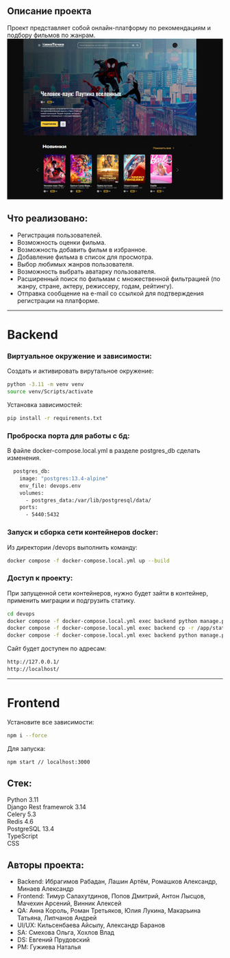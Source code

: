 ## Описание проекта
Проект представляет собой онлайн-платформу по рекомендациям и подбору фильмов по жанрам.  
![Главная страница](https://github.com/sntchweb/movie-recommendations/blob/main/frontend/src/images/preview.jpg?raw=true)

## Что реализовано:
- Регистрация пользователей.
- Возможность оценки фильма.
- Возможность добавить фильм в избранное.
- Добавление фильма в список для просмотра.
- Выбор любимых жанров пользователя.
- Возможность выбрать аватарку пользователя.
- Расширенный поиск по фильмам с множественной фильтрацией (по жанру, стране, актеру, режиссеру, годам, рейтингу).
- Отправка сообщение на e-mail со ссылкой для подтверждения регистрации на платформе.

***
# Backend

### Виртуальное окружение и зависимости:

Создать и активировать вирутальное окружение:

```bash
python -3.11 -m venv venv
source venv/Scripts/activate
```

Установка зависимостей:
```bash
pip install -r requirements.txt
```

### Проброска порта для работы с бд:

В файле docker-compose.local.yml в разделе postgres_db сделать изменения.

```bash
  postgres_db:
    image: "postgres:13.4-alpine"
    env_file: devops.env
    volumes:
      - postgres_data:/var/lib/postgresql/data/
    ports:
      - 5440:5432
```

### Запуск и сборка сети контейнеров docker:
Из директории /devops выполнить команду:
```bash
docker compose -f docker-compose.local.yml up --build
```

### Доступ к проекту:

При запущенной сети контейнеров, нужно будет зайти в контейнер, применить миграции и подгрузить статику.

```bash
cd devops
docker compose -f docker-compose.local.yml exec backend python manage.py collectstatic
docker compose -f docker-compose.local.yml exec backend cp -r /app/static/. /static/static/
docker compose -f docker-compose.local.yml exec backend python manage.py migrate

```

Сайт будет доступен по адресам:
```bash
http://127.0.0.1/
http://localhost/
```
***

# Frontend
Установите все зависимости:
```bash
npm i --force
```
Для запуска:
```bash
npm start // localhost:3000
```

## Стек:
Python 3.11  
Django Rest framewrok 3.14  
Celery 5.3  
Redis 4.6  
PostgreSQL 13.4  
TypeScript  
CSS  

## Авторы проекта:
- Backend: Ибрагимов Рабадан, Лашин Артём, Ромашков Александр, Минаев Александр
- Frontend: Тимур Салахутдинов, Попов Дмитрий, Антон Лысцов, Мачехин Арсений, Винник Алексей
- QA: Анна Король, Роман Третьяков, Юлия Лукина, Макарьина Татьяна, Липчанов Андрей
- UI/UX: Кильсенбаева Айсылу, Александр Баранов
- SA: Смехова Ольга, Хохлов Влад
- DS: Евгений Прудовский
- PM: Гужиева Наталья

